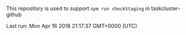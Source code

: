 This repository is used to support `npm run checkStaging` in taskcluster-github

Last run: Mon Apr 16 2018 21:17:37 GMT+0000 (UTC)